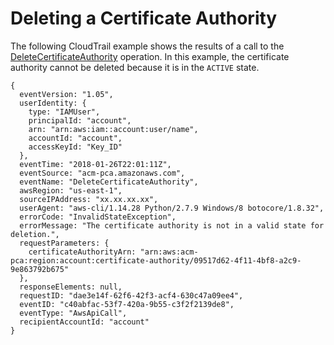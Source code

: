 # Deleting a Certificate Authority<a name="CT-DeleteCA"></a>

The following CloudTrail example shows the results of a call to the [DeleteCertificateAuthority](https://docs.aws.amazon.com/acm-pca/latest/APIReference/API_DeleteCertificateAuthority.html) operation\. In this example, the certificate authority cannot be deleted because it is in the `ACTIVE` state\. 

```
{
  eventVersion: "1.05",
  userIdentity: {
    type: "IAMUser",
    principalId: "account",
    arn: "arn:aws:iam::account:user/name",
    accountId: "account",
    accessKeyId: "Key_ID"
  },
  eventTime: "2018-01-26T22:01:11Z",
  eventSource: "acm-pca.amazonaws.com",
  eventName: "DeleteCertificateAuthority",
  awsRegion: "us-east-1",
  sourceIPAddress: "xx.xx.xx.xx",
  userAgent: "aws-cli/1.14.28 Python/2.7.9 Windows/8 botocore/1.8.32",
  errorCode: "InvalidStateException",
  errorMessage: "The certificate authority is not in a valid state for deletion.",
  requestParameters: {
    certificateAuthorityArn: "arn:aws:acm-pca:region:account:certificate-authority/09517d62-4f11-4bf8-a2c9-9e863792b675"
  },
  responseElements: null,
  requestID: "dae3e14f-62f6-42f3-acf4-630c47a09ee4",
  eventID: "c40abfac-53f7-420a-9b55-c3f2f2139de8",
  eventType: "AwsApiCall",
  recipientAccountId: "account"
}
```